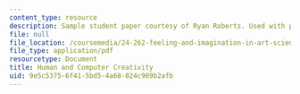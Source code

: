 ```yaml
---
content_type: resource
description: Sample student paper courtesy of Ryan Roberts. Used with permission.
file: null
file_location: /coursemedia/24-262-feeling-and-imagination-in-art-science-and-technology-spring-2004/9e5c53756f415bd54a68024c909b2afb_24262wed_1145pm1.pdf
file_type: application/pdf
resourcetype: Document
title: Human and Computer Creativity
uid: 9e5c5375-6f41-5bd5-4a68-024c909b2afb
---
```

